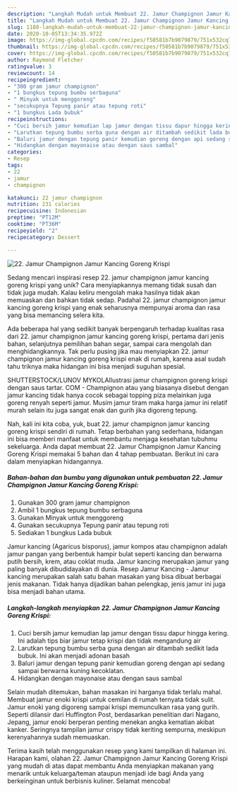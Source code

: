 ```yaml
---
description: "Langkah Mudah untuk Membuat 22. Jamur Champignon Jamur Kancing Goreng Krispi Anti Gagal"
title: "Langkah Mudah untuk Membuat 22. Jamur Champignon Jamur Kancing Goreng Krispi Anti Gagal"
slug: 1180-langkah-mudah-untuk-membuat-22-jamur-champignon-jamur-kancing-goreng-krispi-anti-gagal
date: 2020-10-05T13:34:35.972Z
image: https://img-global.cpcdn.com/recipes/f50581b7b9079879/751x532cq70/22-jamur-champignon-jamur-kancing-goreng-krispi-foto-resep-utama.jpg
thumbnail: https://img-global.cpcdn.com/recipes/f50581b7b9079879/751x532cq70/22-jamur-champignon-jamur-kancing-goreng-krispi-foto-resep-utama.jpg
cover: https://img-global.cpcdn.com/recipes/f50581b7b9079879/751x532cq70/22-jamur-champignon-jamur-kancing-goreng-krispi-foto-resep-utama.jpg
author: Raymond Fletcher
ratingvalue: 3
reviewcount: 14
recipeingredient:
- "300 gram jamur champignon"
- "1 bungkus tepung bumbu serbaguna"
- " Minyak untuk menggoreng"
- "secukupnya Tepung panir atau tepung roti"
- "1 bungkus Lada bubuk"
recipeinstructions:
- "Cuci bersih jamur kemudian lap jamur dengan tissu dapur hingga kering. Ini adalah tips biar jamur tetap krispi dan tidak mengandung air"
- "Larutkan tepung bumbu serba guna dengan air ditambah sedikit lada bubuk. Ini akan menjadi adonan basah"
- "Baluri jamur dengan tepung panir kemudian goreng dengan api sedang sampai berwarna kuning kecoklatan."
- "Hidangkan dengan mayonaise atau dengan saus sambal"
categories:
- Resep
tags:
- 22
- jamur
- champignon

katakunci: 22 jamur champignon 
nutrition: 231 calories
recipecuisine: Indonesian
preptime: "PT12M"
cooktime: "PT36M"
recipeyield: "2"
recipecategory: Dessert

---
```



![22. Jamur Champignon Jamur Kancing Goreng Krispi](https://img-global.cpcdn.com/recipes/f50581b7b9079879/751x532cq70/22-jamur-champignon-jamur-kancing-goreng-krispi-foto-resep-utama.jpg)

Sedang mencari inspirasi resep 22. jamur champignon jamur kancing goreng krispi yang unik? Cara menyiapkannya memang tidak susah dan tidak juga mudah. Kalau keliru mengolah maka hasilnya tidak akan memuaskan dan bahkan tidak sedap. Padahal 22. jamur champignon jamur kancing goreng krispi yang enak seharusnya mempunyai aroma dan rasa yang bisa memancing selera kita.

Ada beberapa hal yang sedikit banyak berpengaruh terhadap kualitas rasa dari 22. jamur champignon jamur kancing goreng krispi, pertama dari jenis bahan, selanjutnya pemilihan bahan segar, sampai cara mengolah dan menghidangkannya. Tak perlu pusing jika mau menyiapkan 22. jamur champignon jamur kancing goreng krispi enak di rumah, karena asal sudah tahu triknya maka hidangan ini bisa menjadi suguhan spesial.

SHUTTERSTOCK/LUNOV MYKOLAIlustrasi jamur champignon goreng krispi dengan saus tartar. COM - Champignon atau yang biasanya disebut dengan jamur kancing tidak hanya cocok sebagai topping piza melainkan juga goreng renyah seperti jamur. Musim jamur tiram maka harga jamur ini relatif murah selain itu juga sangat enak dan gurih jika digoreng tepung.


Nah, kali ini kita coba, yuk, buat 22. jamur champignon jamur kancing goreng krispi sendiri di rumah. Tetap berbahan yang sederhana, hidangan ini bisa memberi manfaat untuk membantu menjaga kesehatan tubuhmu sekeluarga. Anda dapat membuat 22. Jamur Champignon Jamur Kancing Goreng Krispi memakai 5 bahan dan 4 tahap pembuatan. Berikut ini cara dalam menyiapkan hidangannya.

<!--inarticleads1-->

##### Bahan-bahan dan bumbu yang digunakan untuk pembuatan 22. Jamur Champignon Jamur Kancing Goreng Krispi:

1. Gunakan 300 gram jamur champignon
1. Ambil 1 bungkus tepung bumbu serbaguna
1. Gunakan  Minyak untuk menggoreng
1. Gunakan secukupnya Tepung panir atau tepung roti
1. Sediakan 1 bungkus Lada bubuk


Jamur kancing (Agaricus bisporus), jamur kompos atau champignon adalah jamur pangan yang berbentuk hampir bulat seperti kancing dan berwarna putih bersih, krem, atau coklat muda. Jamur kancing merupakan jamur yang paling banyak dibudidayakan di dunia. Resep Jamur Kancing - Jamur kancing merupakan salah satu bahan masakan yang bisa dibuat berbagai jenis makanan. Tidak hanya dijadikan bahan pelengkap, jenis jamur ini juga bisa menjadi bahan utama. 

<!--inarticleads2-->

##### Langkah-langkah menyiapkan 22. Jamur Champignon Jamur Kancing Goreng Krispi:

1. Cuci bersih jamur kemudian lap jamur dengan tissu dapur hingga kering. Ini adalah tips biar jamur tetap krispi dan tidak mengandung air
1. Larutkan tepung bumbu serba guna dengan air ditambah sedikit lada bubuk. Ini akan menjadi adonan basah
1. Baluri jamur dengan tepung panir kemudian goreng dengan api sedang sampai berwarna kuning kecoklatan.
1. Hidangkan dengan mayonaise atau dengan saus sambal


Selain mudah ditemukan, bahan masakan ini harganya tidak terlalu mahal. Membuat jamur enoki krispi untuk cemilan di rumah ternyata tidak sulit. Jamur enoki yang digoreng sampai krispi memunculkan rasa yang gurih. Seperti dilansir dari Huffington Post, berdasarkan penelitian dari Nagano, Jepang, jamur enoki berperan penting menekan angka kematian akibat kanker. Seringnya tampilan jamur crispy tidak keriting sempurna, meskipun kerenyahannya sudah memuaskan. 

Terima kasih telah menggunakan resep yang kami tampilkan di halaman ini. Harapan kami, olahan 22. Jamur Champignon Jamur Kancing Goreng Krispi yang mudah di atas dapat membantu Anda menyiapkan makanan yang menarik untuk keluarga/teman ataupun menjadi ide bagi Anda yang berkeinginan untuk berbisnis kuliner. Selamat mencoba!
